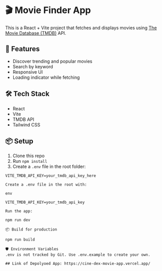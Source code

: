# 🎬 Movie Finder App

This is a React + Vite project that fetches and displays movies using [The Movie Database (TMDB)](https://www.themoviedb.org/) API.

## 🚀 Features

- Discover trending and popular movies
- Search by keyword
- Responsive UI
- Loading indicator while fetching

## 🛠️ Tech Stack

- React
- Vite
- TMDB API
- Tailwind CSS

## 📦 Setup

1. Clone this repo
2. Run `npm install`
3. Create a `.env` file in the root folder:

```env
VITE_TMDB_API_KEY=your_tmdb_api_key_here

Create a .env file in the root with:

env

VITE_TMDB_API_KEY=your_tmdb_api_key

Run the app:

npm run dev

📦 Build for production

npm run build

🛡️ Environment Variables
.env is not tracked by Git. Use .env.example to create your own.

## Link of Depolyoed App: https://cine-dex-movie-app.vercel.app/
